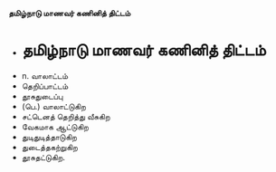 **தமிழ்நாடு மாணவர் கணினித் திட்டம்**
- # தமிழ்நாடு மாணவர் கணினித் திட்டம்
- n. வாலாட்டம்
- தெறிப்பாட்டம்
- தூசுதுடைப்பு
- (பெ.) வாலாட்டுகிற
- சட்டெனத் தெறித்து வீசுகிற
- வேகமாக ஆட்டுகிற
- துடிதுடித்தாடுகிற
- துடைத்தகற்றுகிற
- தூசுதட்டுகிற.

